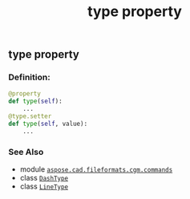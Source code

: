 ﻿---
title: type property
second_title: Aspose.CAD for Python via .NET API References
description: 
type: docs
weight: 80
url: /python-net/aspose.cad.fileformats.cgm.commands/linetype/type/
is_root: false
---

## type property

### Definition:
```python
@property
def type(self):
    ...
@type.setter
def type(self, value):
    ...
```

### See Also
* module [`aspose.cad.fileformats.cgm.commands`](../../)
* class [`DashType`](/cad/python-net/aspose.cad.fileformats.cgm.enums/dashtype)
* class [`LineType`](/cad/python-net/aspose.cad.fileformats.cgm.commands/linetype)
